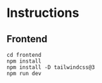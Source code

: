 # Instructions 

## Frontend 

```
cd frontend
npm install
npm install -D tailwindcss@3
npm run dev
```